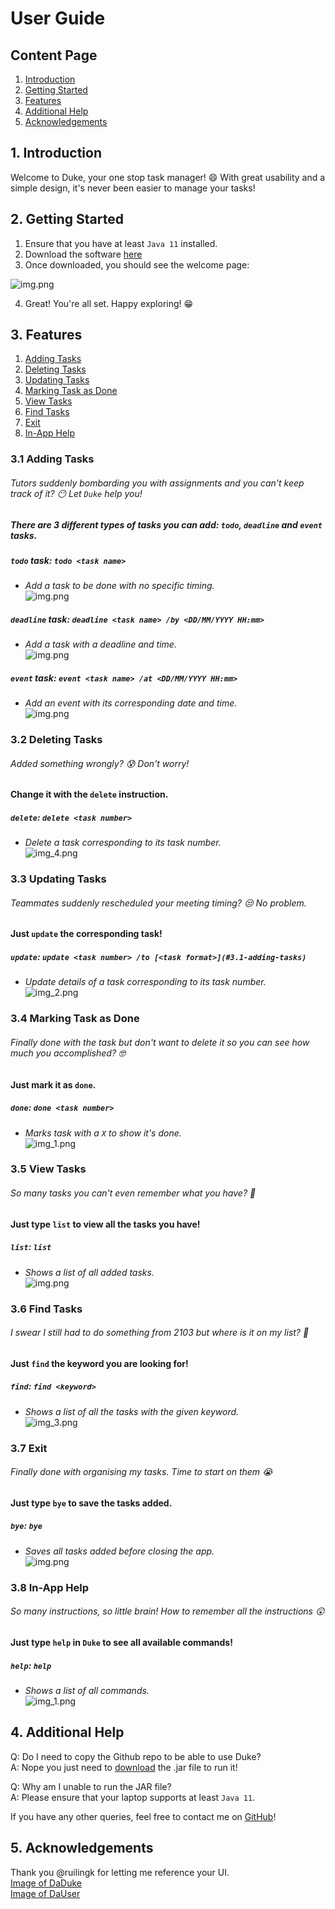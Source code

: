 # User Guide

## Content Page
1. [Introduction](#1-introduction)
2. [Getting Started](#2-getting-started)
3. [Features](#3-features)
4. [Additional Help](#4-additional-help)
5. [Acknowledgements](#5-acknowledgements)

## 1. Introduction 
Welcome to Duke, your one stop task manager! :smile:
With great usability and a simple design, it's never been easier to manage your tasks!

## 2. Getting Started
1. Ensure that you have at least `Java 11` installed.
2. Download the software [here](https://github.com/JodyLorah/ip/releases/tag/v0.2)
3. Once downloaded, you should see the welcome page:

![img.png](images/successfulSetup.png)
   
4. Great! You're all set. Happy exploring! :grin:

## 3. Features
1. [Adding Tasks](#31-adding-tasks)
2. [Deleting Tasks](#32-deleting-tasks)
3. [Updating Tasks](#33-updating-tasks)
4. [Marking Task as Done](#34-marking-task-as-done)
5. [View Tasks](#35-view-tasks)
6. [Find Tasks](#36-find-tasks)
7. [Exit](#37-exit)
8. [In-App Help](#38-in-app-help)
### 3.1 Adding Tasks
###### Tutors suddenly bombarding you with assignments and you can't keep track of it? :no_mouth: Let `Duke` help you!
##### There are 3 different types of tasks you can add: `todo`, `deadline` and `event` tasks.
##### `todo` task: _`todo <task name>`_ 
* _Add a task to be done with no specific timing._ \
![img.png](images/todo.png)

##### `deadline` task: _`deadline <task name> /by <DD/MM/YYYY HH:mm>`_
* _Add a task with a deadline and time._ \
![img.png](images/deadline.png)

##### `event` task: _`event <task name> /at <DD/MM/YYYY HH:mm>`_
* _Add an event with its corresponding date and time._ \
![img.png](images/event.png)
  
### 3.2 Deleting Tasks
###### Added something wrongly? :cold_sweat: Don't worry! 
#### Change it with the `delete` instruction.
##### `delete`: _`delete <task number>`_
* _Delete a task corresponding to its task number._ \
![img_4.png](images/delete.png)

### 3.3 Updating Tasks
###### Teammates suddenly rescheduled your meeting timing? :unamused: No problem. 
#### Just `update` the corresponding task!
##### `update`: _`update <task number> /to [<task format>](#3.1-adding-tasks)`_
* _Update details of a task corresponding to its task number._ \
![img_2.png](images/update.png)
  
### 3.4 Marking Task as Done
###### Finally done with the task but don't want to delete it so you can see how much you accomplished? :nerd_face: 
#### Just mark it as `done`.
##### `done`: _`done <task number>`_ 
* _Marks task with a `X` to show it's done._ \
![img_1.png](images/done.png)
  
### 3.5 View Tasks
###### So many tasks you can't even remember what you have? :exploding_head: 
#### Just type `list` to view all the tasks you have!
##### `list`: _`list`_
* _Shows a list of all added tasks._ \
![img.png](images/list.png)

### 3.6 Find Tasks
###### I swear I still had to do something from 2103 but where is it on my list? :woozy_face:
#### Just `find` the keyword you are looking for!
##### `find`: _`find <keyword>`_
* _Shows a list of all the tasks with the given keyword._ \
![img_3.png](images/find.png)
  
### 3.7 Exit
###### Finally done with organising my tasks. Time to start on them :sob:
#### Just type `bye` to save the tasks added.
##### `bye`: _`bye`_
* _Saves all tasks added before closing the app._ \
![img.png](images/bye.png)

### 3.8 In-App Help
###### So many instructions, so little brain! How to remember all the instructions :astonished:
#### Just type `help` in `Duke` to see all available commands!
##### `help`: _`help`_
* _Shows a list of all commands._ \
![img_1.png](images/help.png)

## 4. Additional Help
Q: Do I need to copy the Github repo to be able to use Duke? \
A: Nope you just need to [download](https://github.com/JodyLorah/ip/releases/tag/v0.2) the .jar file to run it!

Q: Why am I unable to run the JAR file? \
A: Please ensure that your laptop supports at least `Java 11`.

If you have any other queries, feel free to contact me on [GitHub](https://github.com/JodyLorah)!

## 5. Acknowledgements
Thank you @ruilingk for letting me reference your UI. \
[Image of DaDuke](https://www.refinery29.com/images/10251619.jpg) \
[Image of DaUser](https://www.refinery29.com/en-us/2020/12/10226515/bridgerton-netflix-cast-characters-actors#slide-1)